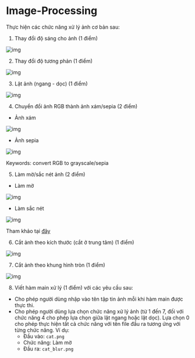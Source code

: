# Image-Processing

Thực hiện các chức năng xử lý ảnh cơ bản sau:
    
1. Thay đổi độ sáng cho ảnh (1 điểm)

![img](https://imgur.com/oJ8bTv7.jpg)

2. Thay đổi độ tương phản (1 điểm)

![img](https://imgur.com/wl8MSu3.jpg)

3. Lật ảnh (ngang - dọc) (1 điểm)

![img](https://imgur.com/MOOvIhN.jpg)

4. Chuyển đổi ảnh RGB thành ảnh xám/sepia (2 điểm)

- Ảnh xám

![img](https://imgur.com/XEfRXWE.jpg)

- Ảnh sepia

![img](https://imgur.com/YXUPjHY.jpg)

Keywords: convert RGB to grayscale/sepia

5. Làm mờ/sắc nét ảnh (2 điểm)

- Làm mờ

![img](https://imgur.com/wZT4vUa.jpg)

- Làm sắc nét

![img](https://imgur.com/H2Fq4Ne.jpg)

Tham khảo tại [đây](https://en.wikipedia.org/wiki/Kernel_(image_processing))

6. Cắt ảnh theo kích thước (cắt ở trung tâm) (1 điểm)

![img](https://imgur.com/fXebjfO.jpg)

7. Cắt ảnh theo khung hình tròn (1 điểm)

![img](https://imgur.com/DEpimhC.jpg)

8. Viết hàm main xử lý (1 điểm) với các yêu cầu sau:

- Cho phép người dùng nhập vào tên tập tin ảnh mỗi khi hàm main được thực thi.
- Cho phép người dùng lựa chọn chức năng xử lý ảnh (từ 1 đến 7, đối với chức năng 4 cho phép lựa chọn giữa lật ngang hoặc lật dọc). Lựa chọn 0 cho phép thực hiện tất cả chức năng với tên file đầu ra tương ứng với từng chức năng. Ví dụ:
    - Đầu vào: `cat.png`
    - Chức năng: Làm mờ
    - Đầu ra: `cat_blur.png`
